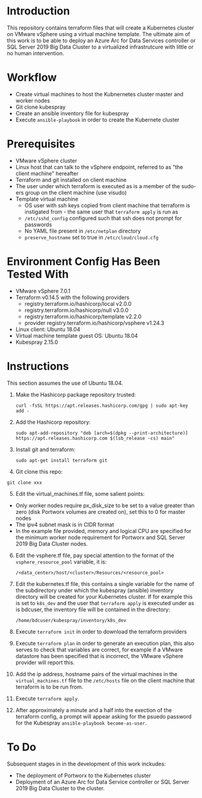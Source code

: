 # Introduction

This repository contains terraform files that will create a Kubernetes cluster on VMware vSphere using a virtual machine template. The ultimate aim of this work is to 
be able to deploy an Azure Arc for Data Services controller or SQL Server 2019 Big Data Cluster to a virtualized infrastrutcure with little or no human intervention.

# Workflow

- Create virtual machines to host the Kubnernetes cluster master and worker nodes
- Git clone kubespray 
- Create an ansible inventory file for kubespray
- Execute `ansible-playbook` in order to create the Kubernete cluster

# Prerequisites

- VMware vSphere cluster
- Linux host that can talk to the vSphere endpoint, referred to as "the client machine" hereafter 
- Terraform and git installed on client machine
- The user under which terraform is executed as is a member of the sudo-ers group on the client machine (use visudo)
- Template virtual machine
  - OS user with ssh keys copied from client machine that terraform is instigated from - the same user that `terraform apply` is run as
  - `/etc/sshd_config` configured such that ssh does not prompt for passwords
  - No YAML file present in `/etc/netplan` directory
  - `preserve_hostname` set to true in `/etc/cloud/cloud.cfg` 

# Environment Config Has Been Tested With

- VMware vSphere 7.0.1
- Terraform v0.14.5 with the following providers
  - registry.terraform.io/hashicorp/local v2.0.0
  - registry.terraform.io/hashicorp/null v3.0.0
  - registry.terraform.io/hashicorp/template v2.2.0
  - provider registry.terraform.io/hashicorp/vsphere v1.24.3
- Linux client: Ubuntu 18.04
- Virtual machine template guest OS: Ubuntu 18.04
- Kubespray 2.15.0

# Instructions

This section assumes the use of Ubuntu 18.04.

1. Make the Hashicorp package repository trusted:

   `curl -fsSL https://apt.releases.hashicorp.com/gpg | sudo apt-key add -`

2. Add the Hashicorp repository:

   `sudo apt-add-repository "deb [arch=$(dpkg --print-architecture)] https://apt.releases.hashicorp.com $(lsb_release -cs) main"`

3. Install git and terraform:

   `sudo apt-get install terraform git`

4. Git clone this repo:

`git clone xxx`

5. Edit the virtual_machines.tf file, some salient points:
- Only worker nodes require px_disk_size to be set to a value greater than zero (disk Portworx volumes are created on), set this to 0 for master nodes
- The ipv4 subnet mask is in CIDR format
- In the example file provided, memory and logical CPU are specified for the minimum worker node requirement for Portworx and SQL Server 2019 Big Data Cluster nodes.

6. Edit the vsphere.tf file, pay special attention to the format of the `vsphere_resource_pool` variable, it is: 

   `/<data_center>/host/<cluster>/Resources/<resource_pool>`
  
7. Edit the kubernetes.tf file, this contains a single variable for the name of the subdirectory under which the kubespray (ansible) inventory directory will be created for your
   Kubernetes cluster. If for example this is set to `k8s_dev` and the user that `terraform apply` is executed under as is bdcuser, the inventory file will be contained in the
   directory:

   `/home/bdcuser/kubespray/inventory/k8s_dev`

8. Execute `terraform init` in order to download the terraform providers

9. Execute `terraform plan` in order to generate an execution plan, this also serves to check that variables are correct, for example if a VMware datastore has been
   specified that is incorrect, the VMware vSphere provider will report this.
  
10. Add the ip address, hostname pairs of the virtual machines in the `virtual_machines.tf` file to the `/etc/hosts` file on the client machine that terraform is to be run from. 
  
11. Execute `terraform apply`.

12. After approximately a minute and a half into the exection of the terraform config, a prompt will appear asking for the psuedo password for the Kubespray `ansible-playbook become-as-user`.

# To Do

Subsequent stages in in the development of this work inckudes:

- The deployment of Portworx to the Kubernetes cluster
- Deployment of an Azure Arc for Data Service controller or SQL Server 2019 Big Data Cluster to the cluster.
